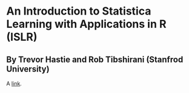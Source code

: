 # An Introduction to Statistica Learning with Applications in R (ISLR)
## By Trevor Hastie and Rob Tibshirani (Stanfrod University)

A [link](http://www.dataschool.io/15-hours-of-expert-machine-learning-videos/).

